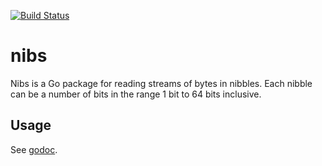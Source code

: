 [![Build Status](https://travis-ci.org/wiggin77/nibs.svg?branch=master)](https://travis-ci.org/wiggin77/nibs)

# nibs
Nibs is a Go package for reading streams of bytes in nibbles. Each nibble can be a number of bits in the range 1 bit to 64 bits inclusive.

## Usage
See [godoc](https://godoc.org/github.com/wiggin77/nibs).


